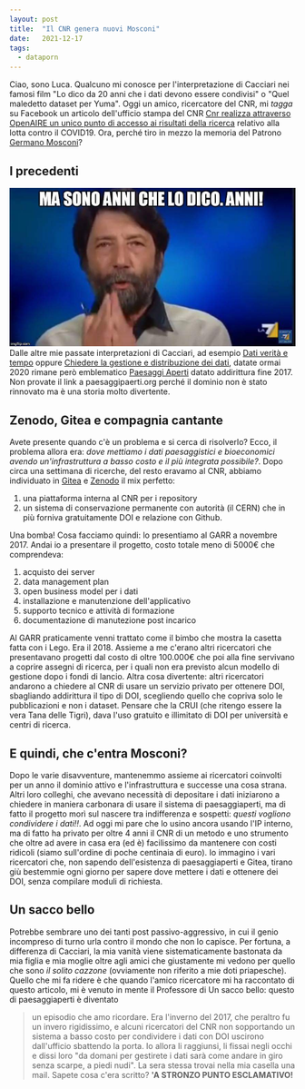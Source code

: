 ```yaml
---
layout: post
title:  "Il CNR genera nuovi Mosconi"
date:   2021-12-17
tags:
  - dataporn
---
```


Ciao, sono Luca. Qualcuno mi conosce per l'interpretazione di Cacciari nei famosi film "Lo dico da 20 anni che i dati devono essere condivisi" o "Quel maledetto dataset per Yuma". Oggi un amico, ricercatore del CNR, mi *tagga* su Facebook un articolo dell'ufficio stampa del CNR [Cnr realizza attraverso OpenAIRE un unico punto di accesso ai risultati della ricerca](https://www.cnr.it/it/news/9333/covid-19-il-cnr-realizza-attraverso-openaire-un-unico-punto-di-accesso-ai-risultati-della-ricerca?fbclid=IwAR2VDdDw7vWjKwSqHUqIWWpc8oNYnUyz_b5BcKq_9sbuhy6DyQMsoF5C544) relativo alla lotta contro il COVID19. Ora, perché tiro in mezzo la memoria del Patrono [Germano Mosconi](https://youtu.be/BaFbXcjy22o)?
## I precedenti
![Cacciari](/assets/img/photo/cacciari.jpg)
Dalle altre mie passate interpretazioni di Cacciari, ad esempio [Dati verità e tempo](https://dataporn.me/2020/03/10/dataporn-12-Dati-verit%C3%A0-tempo.html) oppure [Chiedere la gestione e distribuzione dei dati](https://dataporn.me/2020/11/10/gestione-distribuzione-dati.html), datate ormai 2020 rimane però emblematico [Paesaggi Aperti](https://zenodo.org/record/1220069#.YbxYHBNKgwM) datato addirittura fine 2017. Non provate il link a paesaggipaerti.org perché il dominio non è stato rinnovato ma è una storia molto divertente.

## Zenodo, Gitea e compagnia cantante
Avete presente quando c'è un problema e si cerca di risolverlo? Ecco, il problema allora era: *dove mettiamo i dati paesaggistici e bioeconomici avendo un'infrastruttura a basso costo e il più integrata possibile?*. Dopo circa una settimana di ricerche, del resto eravamo al CNR, abbiamo individuato in [Gitea](https://gitea.io/en-us/) e [Zenodo](https://zenodo.org/) il mix perfetto:
1. una piattaforma interna al CNR per i repository
2. un sistema di conservazione permanente con autorità (il CERN) che in più forniva gratuitamente DOI e relazione con Github.

Una bomba! Cosa facciamo quindi: lo presentiamo al GARR a novembre 2017. Andai io a presentare il progetto, costo totale meno di 5000€ che comprendeva:

1. acquisto dei server
2. data management plan
3. open business model per i dati
4. installazione e manutenzione dell'applicativo
5. supporto tecnico e attività di formazione
6. documentazione di manutezione post incarico

Al GARR praticamente venni trattato come il bimbo che mostra la casetta fatta con i Lego. Era il 2018. Assieme a me c'erano altri ricercatori che presentavano progetti dal costo di oltre 100.000€ che poi alla fine servivano a coprire assegni di ricerca, per i quali non era previsto alcun modello di gestione dopo i fondi di lancio. Altra cosa divertente: altri ricercatori andarono a chiedere al CNR di usare un servizio privato per ottenere DOI, sbagliando addirittura il tipo di DOI, scegliendo quello che copriva solo le pubblicazioni e non i dataset. Pensare che la CRUI (che ritengo essere la vera Tana delle Tigri), dava l'uso gratuito e illimitato di DOI per università e centri di ricerca.

## E quindi, che c'entra Mosconi?
Dopo le varie disavventure, mantenemmo assieme ai ricercatori coinvolti per un anno il dominio attivo e l'infrastruttura e successe una cosa strana. Altri loro colleghi, che avevano necessità di depositare i dati iniziarono a chiedere in maniera carbonara di usare il sistema di paesaggiaperti, ma di fatto il progetto morì sul nascere tra indifferenza e sospetti: *questi vogliono condividere i dati!!*. Ad oggi mi pare che lo usino ancora usando l'IP interno, ma di fatto ha privato per oltre 4 anni il CNR di un metodo e uno strumento che oltre ad avere in casa era (ed è) facilissimo da mantenere con costi ridicoli (siamo sull'ordine di poche centinaia di euro). Io immagino i vari ricercatori che, non sapendo dell'esistenza di paesaggiaperti e Gitea, tirano giù bestemmie ogni giorno per sapere dove mettere i dati e ottenere dei DOI, senza compilare moduli di richiesta.

## Un sacco bello
Potrebbe sembrare uno dei tanti post passivo-aggressivo, in cui il genio incompreso di turno urla contro il mondo che non lo capisce. Per fortuna, a differenza di Cacciari, la mia vanità viene sistematicamente bastonata da mia figlia e mia moglie oltre agli amici che giustamente mi vedono per quello che sono *il solito cazzone* (ovviamente non riferito a mie doti priapesche). Quello che mi fa ridere è che quando l'amico ricercatore mi ha raccontato di questo articolo, mi è venuto in mente il Professore di Un sacco bello: questo di paesaggiaperti è diventato
> un episodio che amo ricordare. Era l'inverno del 2017, che peraltro fu un invero rigidissimo, e alcuni ricercatori del CNR non sopportando un sistema a basso costo per condividere i dati con DOI uscirono dall'ufficio sbattendo la porta. Io allora li raggiunsi, li fissai negli occhi e dissi loro "da domani per gestirete i dati sarà come andare in giro senza scarpe, a piedi nudi". La sera stessa trovai nella mia casella una mail. Sapete cosa c'era scritto? **'A STRONZO PUNTO ESCLAMATIVO!** 
